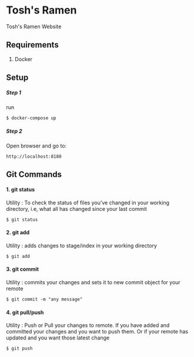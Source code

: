 # Tosh's Ramen
Tosh's Ramen Website

## Requirements
1. Docker

## Setup
##### Step 1
run 
```
$ docker-compose up
```

##### Step 2
Open browser and go to:
``` 
http://localhost:8180
```
## Git Commands
#### 1. git status
Utility : To check the status of files you’ve changed in your working directory, i.e, what all has changed since your last commit
```
$ git status
```

#### 2. git add
Utility : adds changes to stage/index in your working directory
```
$ git add
```
#### 3. git commit
Utility : commits your changes and sets it to new commit object for your remote
```
$ git commit -m "any message"
```
#### 4. git pull/push
Utility : Push or Pull your changes to remote. If you have added and committed your changes and you want to push them. Or if your remote has updated and you want those latest change
```
$ git push
```

